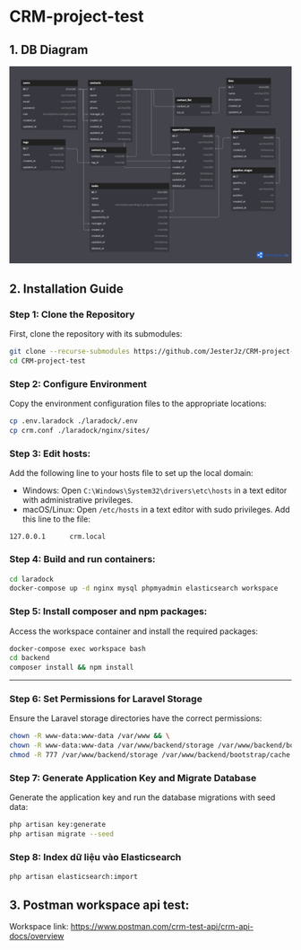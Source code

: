 # CRM-project-test

## 1. DB Diagram

![Database Diagram](./crm-dbdiagram.png)

## 2. Installation Guide

### Step 1: Clone the Repository
First, clone the repository with its submodules:

```sh
git clone --recurse-submodules https://github.com/JesterJz/CRM-project-test.git
cd CRM-project-test
```
### Step 2: Configure Environment
Copy the environment configuration files to the appropriate locations:

```sh
cp .env.laradock ./laradock/.env
cp crm.conf ./laradock/nginx/sites/
```
### Step 3: Edit hosts:
Add the following line to your hosts file to set up the local domain:

- Windows: Open `C:\Windows\System32\drivers\etc\hosts` in a text editor with administrative privileges.
- macOS/Linux: Open `/etc/hosts` in a text editor with sudo privileges.
Add this line to the file:

```
127.0.0.1      crm.local
```
### Step 4: Build and run containers:

```sh
cd laradock
docker-compose up -d nginx mysql phpmyadmin elasticsearch workspace
```

### Step 5: Install composer and npm packages:
Access the workspace container and install the required packages:

```sh
docker-compose exec workspace bash
cd backend
composer install && npm install
```

---

### Step 6: Set Permissions for Laravel Storage
Ensure the Laravel storage directories have the correct permissions:

```sh
chown -R www-data:www-data /var/www && \
chown -R www-data:www-data /var/www/backend/storage /var/www/backend/bootstrap/cache && \
chmod -R 777 /var/www/backend/storage /var/www/backend/bootstrap/cache
```

### Step 7: Generate Application Key and Migrate Database
Generate the application key and run the database migrations with seed data:

```sh
php artisan key:generate
php artisan migrate --seed
```

### Step 8: Index dữ liệu vào Elasticsearch
```sh
php artisan elasticsearch:import
```
## 3. Postman workspace api test:

Workspace link: https://www.postman.com/crm-test-api/crm-api-docs/overview
